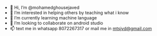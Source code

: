 - 👋 Hi, I’m @mohamedghousejaved
- 👀 I’m interested in helping others by teaching what i know
- 🌱 I’m currently learning machine language
- 💞️ I’m looking to collaborate on android studio
- 📫 text me in whatsapp 8072267317 or mail me in mtsjvd@gmail.com

<!---
mohamedghousejaved/mohamedghousejaved is a ✨ special ✨ repository because its `README.md` (this file) appears on your GitHub profile.
You can click the Preview link to take a look at your changes.
--->
